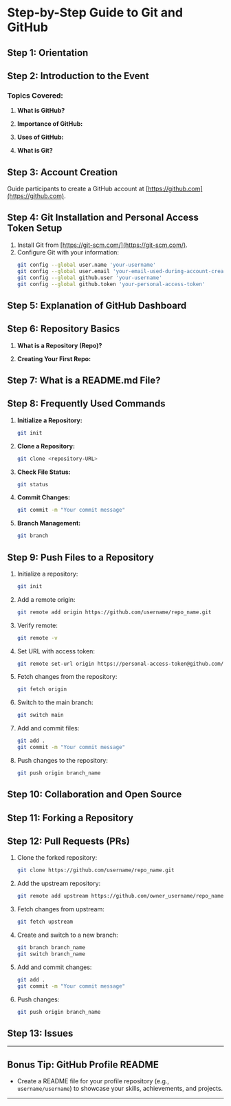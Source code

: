 # Step-by-Step Guide to Git and GitHub

## **Step 1: Orientation**

## **Step 2: Introduction to the Event**

### Topics Covered:
1. **What is GitHub?**

2. **Importance of GitHub:**

3. **Uses of GitHub:**

4. **What is Git?**

## **Step 3: Account Creation**
Guide participants to create a GitHub account at [https://github.com](https://github.com).

## **Step 4: Git Installation and Personal Access Token Setup**
1. Install Git from [https://git-scm.com/](https://git-scm.com/).
2. Configure Git with your information:
    ```bash
    git config --global user.name 'your-username'
    git config --global user.email 'your-email-used-during-account-creation'
    git config --global github.user 'your-username'
    git config --global github.token 'your-personal-access-token'
    ```

## **Step 5: Explanation of GitHub Dashboard**

## **Step 6: Repository Basics**
1. **What is a Repository (Repo)?**
   
2. **Creating Your First Repo:**

## **Step 7: What is a README.md File?**

## **Step 8: Frequently Used Commands**
1. **Initialize a Repository:**
    ```bash
    git init
    ```
2. **Clone a Repository:**
    ```bash
    git clone <repository-URL>
    ```
3. **Check File Status:**
    ```bash
    git status
    ```
4. **Commit Changes:**
    ```bash
    git commit -m "Your commit message"
    ```
5. **Branch Management:**
    ```bash
    git branch
    ```

## **Step 9: Push Files to a Repository**
1. Initialize a repository:
    ```bash
    git init
    ```
2. Add a remote origin:
    ```bash
    git remote add origin https://github.com/username/repo_name.git
    ```
3. Verify remote:
    ```bash
    git remote -v
    ```
4. Set URL with access token:
    ```bash
    git remote set-url origin https://personal-access-token@github.com/username/repo_name.git
    ```
5. Fetch changes from the repository:
    ```bash
    git fetch origin
    ```
6. Switch to the main branch:
    ```bash
    git switch main
    ```
7. Add and commit files:
    ```bash
    git add .
    git commit -m "Your commit message"
    ```
8. Push changes to the repository:
    ```bash
    git push origin branch_name
    ```

## **Step 10: Collaboration and Open Source**

## **Step 11: Forking a Repository**

## **Step 12: Pull Requests (PRs)**
1. Clone the forked repository:
    ```bash
    git clone https://github.com/username/repo_name.git
    ```
2. Add the upstream repository:
    ```bash
    git remote add upstream https://github.com/owner_username/repo_name.git
    ```
3. Fetch changes from upstream:
    ```bash
    git fetch upstream
    ```
4. Create and switch to a new branch:
    ```bash
    git branch branch_name
    git switch branch_name
    ```
5. Add and commit changes:
    ```bash
    git add .
    git commit -m "Your commit message"
    ```
6. Push changes:
    ```bash
    git push origin branch_name
    ```

## **Step 13: Issues**

---

## **Bonus Tip: GitHub Profile README**
- Create a README file for your profile repository (e.g., `username/username`) to showcase your skills, achievements, and projects.

---

